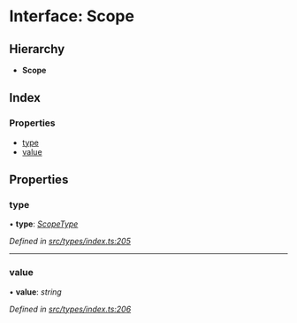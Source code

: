 # Interface: Scope

## Hierarchy

* **Scope**

## Index

### Properties

* [type](scope.md#type)
* [value](scope.md#value)

## Properties

###  type

• **type**: *[ScopeType](../enums/scopetype.md)*

*Defined in [src/types/index.ts:205](https://github.com/PolymathNetwork/polymesh-sdk/blob/31a16a34/src/types/index.ts#L205)*

___

###  value

• **value**: *string*

*Defined in [src/types/index.ts:206](https://github.com/PolymathNetwork/polymesh-sdk/blob/31a16a34/src/types/index.ts#L206)*
